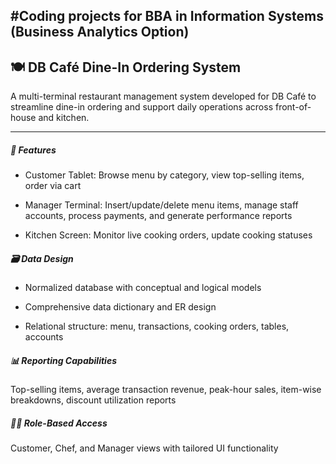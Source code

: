 #Coding projects for BBA in Information Systems (Business Analytics Option)
---

## 🍽️ DB Café Dine-In Ordering System
A multi-terminal restaurant management system developed for DB Café to streamline dine-in ordering and support daily operations across front-of-house and kitchen.

---
##### 🧩 Features
- Customer Tablet: Browse menu by category, view top-selling items, order via cart

- Manager Terminal: Insert/update/delete menu items, manage staff accounts, process payments, and generate performance reports

- Kitchen Screen: Monitor live cooking orders, update cooking statuses

##### 🗃️ Data Design
- Normalized database with conceptual and logical models

- Comprehensive data dictionary and ER design

- Relational structure: menu, transactions, cooking orders, tables, accounts

##### 📊 Reporting Capabilities
Top-selling items, average transaction revenue, peak-hour sales, item-wise breakdowns, discount utilization reports

##### 🧑‍💼 Role-Based Access
Customer, Chef, and Manager views with tailored UI functionality
